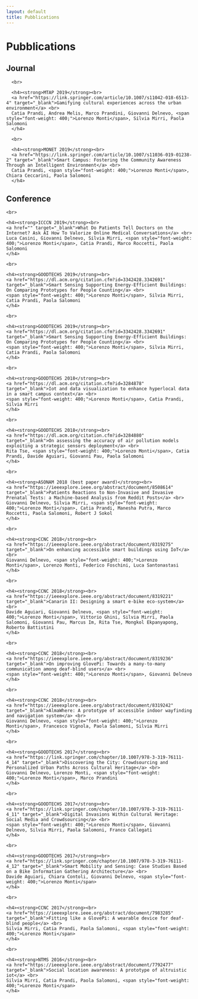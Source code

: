 ```yaml
---
layout: default
title: Pubblications
---
```

# Pubblications


<div id="journal">
  <p>
  <h2>Journal</h2>

      <br>

      <h4><strong>MTAP 2019</strong><br>
      <a href="https://link.springer.com/article/10.1007/s11042-018-6513-4" target="_blank">Gamifying cultural experiences across the urban environment</a> <br>
      Catia Prandi, Andrea Melis, Marco Prandini, Giovanni Delnevo, <span style="font-weight: 400;">Lorenzo Monti</span>, Silvia Mirri, Paola Salomoni
      </h4>

      <br>

      <h4><strong>MONET 2019</strong><br>
      <a href="https://link.springer.com/article/10.1007/s11036-019-01238-2" target="_blank">Smart Campus: Fostering the Community Awareness Through an Intelligent Environment</a> <br>
      Catia Prandi, <span style="font-weight: 400;">Lorenzo Monti</span>, Chiara Ceccarini, Paola Salomoni
      </h4>

  </p>
</div>

<div id="conference">
  <p>
  <h2>Conference</h2>

    <br>

    <h4><strong>ICCCN 2019</strong><br>
    <a href="" target="_blank">What Do Patients Tell Doctors on the Internet? Ask AI How To Valorize Online Medical Conversations</a> <br>
    Luca Casini, Giovanni Delnevo, Silvia Mirri, <span style="font-weight: 400;">Lorenzo Monti</span>, Catia Prandi, Marco Roccetti, Paola Salomoni
    </h4>

    <br>

    <h4><strong>GOODTECHS 2019</strong><br>
    <a href="https://dl.acm.org/citation.cfm?id=3342428.3342691" target="_blank">Smart Sensing Supporting Energy-Efficient Buildings: On Comparing Prototypes for People Counting</a> <br>
    <span style="font-weight: 400;">Lorenzo Monti</span>, Silvia Mirri, Catia Prandi, Paola Salomoni
    </h4>

    <br>

    <h4><strong>GOODTECHS 2019</strong><br>
    <a href="https://dl.acm.org/citation.cfm?id=3342428.3342691" target="_blank">Smart Sensing Supporting Energy-Efficient Buildings: On Comparing Prototypes for People Counting</a> <br>
    <span style="font-weight: 400;">Lorenzo Monti</span>, Silvia Mirri, Catia Prandi, Paola Salomoni
    </h4>

    <br>

    <h4><strong>GOODTECHS 2018</strong><br>
    <a href="https://dl.acm.org/citation.cfm?id=3284878" target="_blank">Iot and data visualization to enhance hyperlocal data in a smart campus context</a> <br>
    <span style="font-weight: 400;">Lorenzo Monti</span>, Catia Prandi, Silvia Mirri
    </h4>

    <br>

    <h4><strong>GOODTECHS 2018</strong><br>
    <a href="https://dl.acm.org/citation.cfm?id=3284880" target="_blank">On assessing the accuracy of air pollution models exploiting a strategic sensors deployment</a> <br>
    Rita Tse, <span style="font-weight: 400;">Lorenzo Monti</span>, Catia Prandi, Davide Aguiari, Giovanni Pau, Paola Salomoni
    </h4>

    <br>

    <h4><strong>ASONAM 2018 (best paper award)</strong><br>
    <a href="https://ieeexplore.ieee.org/abstract/document/8508614" target="_blank">Patients Reactions to Non-Invasive and Invasive Prenatal Tests: a Machine-based Analysis from Reddit Posts</a> <br>
    Giovanni Delnevo, Silvia Mirri, <span style="font-weight: 400;">Lorenzo Monti</span>, Catia Prandi, Manesha Putra, Marco Roccetti, Paola Salomoni, Robert J Sokol
    </h4>

    <br>

    <h4><strong>CCNC 2018</strong><br>
    <a href="https://ieeexplore.ieee.org/abstract/document/8319275" target="_blank">On enhancing accessible smart buildings using IoT</a> <br>
    Giovanni Delnevo, <span style="font-weight: 400;">Lorenzo Monti</span>, Lorenzo Monti, Federico Foschini, Luca Santonastasi
    </h4>

    <br>

    <h4><strong>CCNC 2018</strong><br>
    <a href="https://ieeexplore.ieee.org/abstract/document/8319221" target="_blank">Canarin II: Designing a smart e-bike eco-system</a> <br>
    Davide Aguiari, Giovanni Delnevo, <span style="font-weight: 400;">Lorenzo Monti</span>, Vittorio Ghini, Silvia Mirri, Paola Salomoni, Giovanni Pau, Marcus Im, Rita Tse, Mongkol Ekpanyapong, Roberto Battistini
    </h4>

    <br>

    <h4><strong>CCNC 2018</strong><br>
    <a href="https://ieeexplore.ieee.org/abstract/document/8319236" target="_blank">On improving GlovePi: Towards a many-to-many communication among deaf-blind users</a> <br>
    <span style="font-weight: 400;">Lorenzo Monti</span>, Giovanni Delnevo
    </h4>

    <br>

    <h4><strong>CCNC 2018</strong><br>
    <a href="https://ieeexplore.ieee.org/abstract/document/8319242" target="_blank">AlmaWhere: A prototype of accessible indoor wayfinding and navigation system</a> <br>
    Giovanni Delnevo, <span style="font-weight: 400;">Lorenzo Monti</span>, Francesco Vignola, Paola Salomoni, Silvia Mirri
    </h4>

    <br>

    <h4><strong>GOODTECHS 2017</strong><br>
    <a href="https://link.springer.com/chapter/10.1007/978-3-319-76111-4_14" target="_blank">Discovering the City: Crowdsourcing and Personalized Urban Paths Across Cultural Heritage</a> <br>
    Giovanni Delnevo, Lorenzo Monti, <span style="font-weight: 400;">Lorenzo Monti</span>, Marco Prandini
    </h4>

    <br>

    <h4><strong>GOODTECHS 2017</strong><br>
    <a href="https://link.springer.com/chapter/10.1007/978-3-319-76111-4_11" target="_blank">Digital Invasions Within Cultural Heritage: Social Media and Crowdsourcing</a> <br>
    <span style="font-weight: 400;">Lorenzo Monti</span>, Giovanni Delnevo, Silvia Mirri, Paola Salomoni, Franco Callegati
    </h4>

    <br>

    <h4><strong>GOODTECHS 2017</strong><br>
    <a href="https://link.springer.com/chapter/10.1007/978-3-319-76111-4_12" target="_blank">Smart Mobility and Sensing: Case Studies Based on a Bike Information Gathering Architecture</a> <br>
    Davide Aguiari, Chiara Contoli, Giovanni Delnevo, <span style="font-weight: 400;">Lorenzo Monti</span>
    </h4>

    <br>

    <h4><strong>CCNC 2017</strong><br>
    <a href="https://ieeexplore.ieee.org/abstract/document/7983285" target="_blank">Fitting like a GlovePi: A wearable device for deaf-blind people</a> <br>
    Silvia Mirri, Catia Prandi, Paola Salomoni, <span style="font-weight: 400;">Lorenzo Monti</span>
    </h4>

    <br>

    <h4><strong>NTMS 2016</strong><br>
    <a href="https://ieeexplore.ieee.org/abstract/document/7792477" target="_blank">Social location awareness: A prototype of altruistic iot</a> <br>
    Silvia Mirri, Catia Prandi, Paola Salomoni, <span style="font-weight: 400;">Lorenzo Monti</span>
    </h4>

  </p>
</div>
